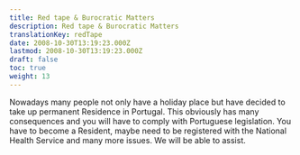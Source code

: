 ```yaml
---
title: Red tape & Burocratic Matters
description: Red tape & Burocratic Matters
translationKey: redTape
date: 2008-10-30T13:19:23.000Z
lastmod: 2008-10-30T13:19:23.000Z
draft: false
toc: true
weight: 13
---
```


Nowadays many people not only have a holiday place but have decided to take up permanent Residence in Portugal. This obviously has many consequences and you will have to comply with Portuguese legislation. You have to become a Resident, maybe need to be registered with the National Health Service and many more issues. We will be able to assist.
